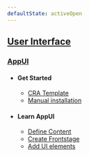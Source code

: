```yaml
---
defaultState: activeOpen
---
```


## [User Interface](./index.md)

### [AppUI](./appui/index.md)

- #### Get Started

  - [CRA Template](./appui/get-started.md#cra-template)
  - [Manual installation](./appui/get-started.md#manual-installation)

- #### Learn AppUI

  - [Define Content](./appui/content-control.md)
  - [Create Frontstage](./appui/frontstage.md)
  - [Add UI elements](./appui/ui-items-provider.md)
